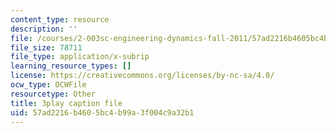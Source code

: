 ```yaml
---
content_type: resource
description: ''
file: /courses/2-003sc-engineering-dynamics-fall-2011/57ad2216b4605bc4b99a3f004c9a32b1_zhk9xLjrmi4.vtt
file_size: 78711
file_type: application/x-subrip
learning_resource_types: []
license: https://creativecommons.org/licenses/by-nc-sa/4.0/
ocw_type: OCWFile
resourcetype: Other
title: 3play caption file
uid: 57ad2216-b460-5bc4-b99a-3f004c9a32b1
---
```

